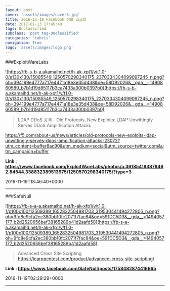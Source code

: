 ```yaml
---
layout: post
cover: 'assets/images/cover3.jpg'
title: 2016-11-19 Facebook 정보 스크랩
date: 2017-01-13 17:45:48
tags: Unclassified
subclass: 'post tag-Unclassified'
categories: 'tabris'
navigation: True
logo: 'assets/images/logo.png'
---
```


###ExploitWareLabs

![https://fb-s-b-a.akamaihd.net/h-ak-xpt1/v/t1.0-0/s130x130/15085549_1250570298340175_2370334304099097245_n.png?oh=394199e4777a717e4471a18e3e35d438&oe=58D92026&__gda__=1490860589_b7b1d19d85117b3ca7433a300b0397b0](https://fb-s-b-a.akamaihd.net/h-ak-xpt1/v/t1.0-0/s130x130/15085549_1250570298340175_2370334304099097245_n.png?oh=394199e4777a717e4471a18e3e35d438&oe=58D92026&__gda__=1490860589_b7b1d19d85117b3ca7433a300b0397b0)

>LDAP DDoS 공격 - 
Old Protocols, New Exploits: LDAP Unwittingly Serves DDoS Amplification Attacks

https://f5.com/about-us/news/articles/old-protocols-new-exploits-ldap-unwittingly-serves-ddos-amplification-attacks-23072?utm_content=buffer8ac90&utm_medium=social&utm_source=twitter.com&utm_campaign=buffer

**Link : <https://www.facebook.com/ExploitWareLabs/photos/a.361854183878462.84544.338832389513975/1250570298340175/?type=3>**

2016-11-19T18:46:40+0000

---

###SafeNull

![https://fb-s-a-a.akamaihd.net/h-ak-xfp1/v/t1.0-1/p100x100/12509389_1652832504981703_319530441494272805_n.png?oh=9fd8e9cfa2ec380bb10fc2071f7fac84&oe=591DC5D3&__gda__=1494057177_b2d2520656bef38165289b41d2aafd58](https://fb-s-a-a.akamaihd.net/h-ak-xfp1/v/t1.0-1/p100x100/12509389_1652832504981703_319530441494272805_n.png?oh=9fd8e9cfa2ec380bb10fc2071f7fac84&oe=591DC5D3&__gda__=1494057177_b2d2520656bef38165289b41d2aafd58)

>Advanced Cross Site Scripting
https://learnpentest.com/product/advanced-cross-site-scripting/

**Link : <https://www.facebook.com/SafeNull/posts/1758482874416665>**

2016-11-19T02:29:29+0000

---

